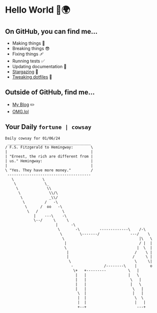 # Hello World 👋🌍

## On GitHub, you can find me...

- Making things 🧰
- Breaking things 😎
- Fixing things 🩹
- Running tests ✅
- Updating documentation 📝
- [Stargazing](https://github.com/lemonase?tab=stars) 🌟
- [Tweaking dotfiles](https://github.com/lemonase/dotfiles) 📁


## Outside of GitHub, find me...

- [My Blog](https://madjam.dev/) ✏️
- [OMG.lol](https://jam.omg.lol/)

## Your Daily `fortune | cowsay`

```txt
Daily cowsay for 01/06/24
 ______________________________________
/ F.S. Fitzgerald to Hemingway:        \
|                                      |
| "Ernest, the rich are different from |
| us." Hemingway:                      |
|                                      |
\ "Yes. They have more money."         /
 --------------------------------------
   \             \
    \             \_
     \             \\
      \             \\/\
       \            _\\/
        \         /   -\
         \      /  oo   -\
          \   /           \
             |    ---\    -\
             \--/     \     \
                       |      -\
                        \       -\         -------------\    /-\
                         \        \-------/              ---/    \
                          \                                  |\   \
                           |                                 / |  |
                           \                                |  \  |
                            |                              /    \ |
                            |                             /     \ |
                             \                             \     \|
                              -              /--------\    |      o
                               \+   +---------          \   |
                                |   |                   |   \
                                |   |                    \   |
                                |   |                    |   \
                                |   |                     \   |
                                 \  |                     |   |
                                 |  |                      \  \
                                 |  |                      |   |
                                 +--+                       ---+
```

